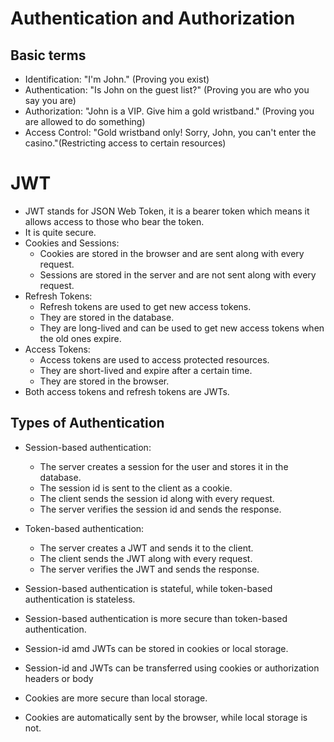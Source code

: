 
# Authentication and Authorization

## Basic terms

- Identification: "I'm John." (Proving you exist)
- Authentication: "Is John on the guest list?" (Proving you are who you say you are)
- Authorization: "John is a VIP. Give him a gold wristband." (Proving you are allowed to do something)
- Access Control: "Gold wristband only! Sorry, John, you can't enter the casino."(Restricting access to certain resources) 

# JWT 

- JWT stands for JSON Web Token, it is a bearer token which means it allows access to those who bear the token.
- It is quite secure.
- Cookies and Sessions:
  - Cookies are stored in the browser and are sent along with every request.
  - Sessions are stored in the server and are not sent along with every request.
- Refresh Tokens:
  - Refresh tokens are used to get new access tokens.
  - They are stored in the database.
  - They are long-lived and can be used to get new access tokens when the old ones expire.
- Access Tokens:
  - Access tokens are used to access protected resources.
  - They are short-lived and expire after a certain time.
  - They are stored in the browser.
- Both access tokens and refresh tokens are JWTs.

## Types of Authentication

- Session-based authentication:
  - The server creates a session for the user and stores it in the database.
  - The session id is sent to the client as a cookie.
  - The client sends the session id along with every request.
  - The server verifies the session id and sends the response.
  
- Token-based authentication:
  - The server creates a JWT and sends it to the client.
  - The client sends the JWT along with every request.
  - The server verifies the JWT and sends the response.
  
- Session-based authentication is stateful, while token-based authentication is stateless.
- Session-based authentication is more secure than token-based authentication.

- Session-id amd JWTs can be stored in cookies or local storage.
- Session-id and JWTs can be transferred using cookies or authorization headers or body
- Cookies are more secure than local storage.
- Cookies are automatically sent by the browser, while local storage is not.

